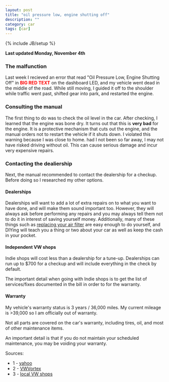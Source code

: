 ```yaml
---
layout: post
title: "oil pressure low, engine shutting off"
description: ""
category: car
tags: [car]
---
```

{% include JB/setup %}

**Last updated Monday, November 4th**

### The malfunction
Last week I recieved an error that read "Oil Pressure Low, Engine Shutting Off" in <span style="color:red">**BIG RED TEXT**</span> on the dashboard LED, and my vehicle went dead in the middle of the road. While still moving, I guided it off to the shoulder while traffic went past, shifted gear into park, and restarted the engine.

### Consulting the manual
The first thing to do was to check the oil level in the car. After checking, I learned that the engine was bone dry. It turns out that this is **very bad** for the engine. It is a protective mechanism that cuts out the engine, and the manual orders not to restart the vehicle if it shuts down. I violated this warning because I was close to home. had I not been so far away, I may not have risked driving without oil. This can cause serious damage and incur very expensive repairs.

### Contacting the dealiership
Next, the manual recommended to contact the dealership for a checkup. Before doing so I researched my other options.

#### Dealerships
Dealerships will want to add a lot of extra repairs on to what you want to have done, and will make them sound important too. However, they will always ask before performing any repairs and you may always tell them not to do it in interest of saving yourself money. Additionally, many of these things such as [replacing your air filter](#) are easy enough to do yourself, and DIYing will teach you a thing or two about your car as well as keep the cash in your pocket.

#### Independent VW shops
Indie shops will cost less than a dealership for a tune-up. Dealerships can run up to $700 for a checkup and will include everything in the check by default.

The important detail when going with Indie shops is to get the list of services/fixes documented in the bill in order to for the warranty.

#### Warranty
My vehicle's warranty status is 3 years / 36,000 miles. My current mileage is >39,000 so I am officially out of warranty.

Not all parts are covered on the car's warranty, including tires, oil, and most of other maintenance items. 

An important detail is that if you do not maintain your scheduled maintenance, you may be voiding your warranty.

Sources:
- 1 - [yahoo](http://answers.yahoo.com/question/index?qid=20090219132023AArJ0OA)
- 2 - [VWVortex](http://forums.vwvortex.com/showthread.php?4939171-oil-pressure-low-engine-off-passat)
- 3 - [local VW shops](http://www.vcarshops.com/pennsylvania/german-auto-specialist-plymouth-meeting-pa)

